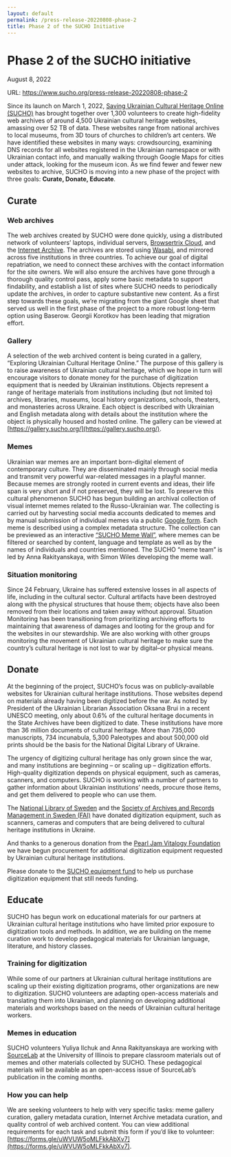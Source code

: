 ```yaml
---
layout: default
permalink: /press-release-20220808-phase-2   
title: Phase 2 of the SUCHO Initiative
---
```


# Phase 2 of the SUCHO initiative
August 8, 2022

URL: https://www.sucho.org/press-release-20220808-phase-2

Since its launch on March 1, 2022, [Saving Ukrainian Cultural Heritage Online (SUCHO)](https://www.sucho.org/) has brought together over 1,300 volunteers to create high-fidelity web archives of around 4,500 Ukrainian cultural heritage websites, amassing over 52 TB of data. These websites range from national archives to local museums, from 3D tours of churches to children’s art centers. We have identified these websites in many ways: crowdsourcing, examining DNS records for all websites registered in the Ukrainian namespace or with Ukrainian contact info, and manually walking through Google Maps for cities under attack, looking for the museum icon. As we find fewer and fewer new websites to archive, SUCHO is moving into a new phase of the project with three goals: **Curate, Donate, Educate**.

## Curate
### Web archives
The web archives created by SUCHO were done quickly, using a distributed network of volunteers’ laptops, individual servers, [Browsertrix Cloud](https://browsertrix.cloud/), and the [Internet Archive](https://archive.org/web/). The archives are stored using [Wasabi](https://wasabi.com/), and mirrored across five institutions in three countries. To achieve our goal of digital repatriation, we need to connect these archives with the contact information for the site owners. We will also ensure the archives have gone through a thorough quality control pass, apply some basic metadata to support findability, and establish a list of sites where SUCHO needs to periodically update the archives, in order to capture substantive new content. As a first step towards these goals, we’re migrating from the giant Google sheet that served us well in the first phase of the project to a more robust long-term option using Baserow. Georgii Korotkov has been leading that migration effort.

### Gallery
A selection of the web archived content is being curated in a gallery, “Exploring Ukrainian Cultural Heritage Online.” The purpose of this gallery is to raise awareness of Ukrainian cultural heritage, which we hope in turn will encourage visitors to donate money for the purchase of digitization equipment that is needed by Ukrainian institutions. Objects represent a range of heritage materials from institutions including (but not limited to) archives, libraries, museums, local history organizations, schools, theaters, and monasteries across Ukraine. Each object is described with Ukrainian and English metadata along with details about the institution where the object is physically housed and hosted online. The gallery can be viewed at [https://gallery.sucho.org/](https://gallery.sucho.org/).

### Memes
Ukrainian war memes are an important born-digital element of contemporary culture. They are disseminated mainly through social media and transmit very powerful war-related messages in a playful manner. Because memes are strongly rooted in current events and ideas, their life span is very short and if not preserved, they will be lost. To preserve this cultural phenomenon SUCHO has begun building an archival collection of visual internet memes related to the Russo-Ukrainian war. The collecting is carried out by harvesting social media accounts dedicated to memes and by manual submission of individual memes via a public [Google form](https://docs.google.com/forms/d/e/1FAIpQLSdhi-nky_fICuBD-HKaGsQi_ezukKtU3oVeMulMg0Ra8TCnvw/viewform). Each meme is described using a complex metadata structure. The collection can be previewed as an interactive [“SUCHO Meme Wall”](https://memes.sucho.org/), where memes can be filtered or searched by content, language and template as well as by the names of individuals and countries mentioned. The SUCHO “meme team” is led by Anna Rakityanskaya, with Simon Wiles developing the meme wall.

### Situation monitoring
Since 24 February, Ukraine has suffered extensive losses in all aspects of life, including in the cultural sector. Cultural artifacts have been destroyed along with the physical structures that house them; objects have also been removed from their locations and taken away without approval. Situation Monitoring has been transitioning from prioritizing archiving efforts to maintaining that awareness of damages and looting for the group and for the websites in our stewardship. We are also working with other groups monitoring the movement of Ukrainian cultural heritage to make sure the country’s cultural heritage is not lost to war by digital–or physical means.

## Donate
At the beginning of the project, SUCHO’s focus was on publicly-available websites for Ukrainian cultural heritage institutions. Those websites depend on materials already having been digitized before the war. As noted by President of the Ukrainian Librarian Association Oksana Brui in a recent UNESCO meeting, only about 0.6% of the cultural heritage documents in the State Archives have been digitized to date. These institutions have more than 36 million documents of cultural heritage. More than 735,000 manuscripts, 734 incunabula, 5,300 Paleotypes and about 500,000 old prints should be the basis for the National Digital Library of Ukraine.

The urgency of digitizing cultural heritage has only grown since the war, and many institutions are beginning – or scaling up – digitization efforts. High-quality digitization depends on physical equipment, such as cameras, scanners, and computers. SUCHO is working with a number of partners to gather information about Ukrainian institutions’ needs, procure those items, and get them delivered to people who can use them.

The [National Library of Sweden](https://www.kb.se/in-english.html) and the [Society of Archives and Records Management in Sweden (FAI)](https://fai.nu/summary-in-english/) have donated digitization equipment, such as scanners, cameras and computers that are being delivered to cultural heritage institutions in Ukraine.

And thanks to a generous donation from the [Pearl Jam Vitalogy Foundation](https://pearljam.com/vitalogy/news/dziekuje-polsko) we have begun procurement for additional digitization equipment requested by Ukrainian cultural heritage institutions.

Please donate to the [SUCHO equipment fund](https://opencollective.com/sucho/projects/equipment) to help us purchase digitization equipment that still needs funding.

## Educate
SUCHO has begun work on educational materials for our partners at Ukrainian cultural heritage institutions who have limited prior exposure to digitization tools and methods. In addition, we are building on the meme curation work to develop pedagogical materials for Ukrainian language, literature, and history classes.

### Training for digitization
While some of our partners at Ukrainian cultural heritage institutions are scaling up their existing digitization programs, other organizations are new to digitization. SUCHO volunteers are adapting open-access materials and translating them into Ukrainian, and planning on developing additional materials and workshops based on the needs of Ukrainian cultural heritage workers.

### Memes in education
SUCHO volunteers Yuliya Ilchuk and Anna Rakityanskaya are working with [SourceLab](https://iopn.library.illinois.edu/journals/sourcelab) at the University of Illinois to prepare classroom materials out of memes and other materials collected by SUCHO. These pedagogical materials will be available as an open-access issue of SourceLab’s publication in the coming months.

### How you can help
We are seeking volunteers to help with very specific tasks: meme gallery curation, gallery metadata curation, Internet Archive metadata curation, and quality control of web archived content. You can view additional requirements for each task and submit this form if you’d like to volunteer: [https://forms.gle/uWVUW5oMLFkkAbXv7](https://forms.gle/uWVUW5oMLFkkAbXv7).
